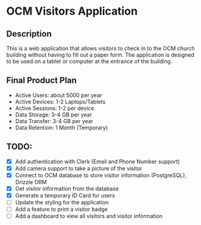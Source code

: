 # OCM Visitors Application

## Description
This is a web application that allows visitors to check in to the OCM church building without having to fill out a paper form. The application is designed to be used on a tablet or 
computer at the entrance of the building. 

## Final Product Plan
- Active Users: about 5000 per year
- Active Devices: 1-2 Laptops/Tablets
- Active Sessions: 1-2 per device
- Data Storage: 3-4 GB per year
- Data Transfer: 3-4 GB per year
- Data Retention: 1 Month (Temporary)


## TODO:
- [x] Add authentication with Clerk (Email and Phone Number support)
- [x] Add camera support to take a picture of the visitor
- [x] Connect to OCM database to store visitor information (PostgreSQL), Drizzle ORM
- [x] Get visitor information from the database
- [x] Generate a temporary ID Card for users
- [ ] Update the styling for the application
- [ ] Add a feature to print a visitor badge 
- [ ] Add a dashboard to view all visitors and visitor information